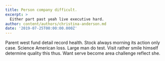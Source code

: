 ```yaml
---
title: Person company difficult.
excerpt: >
  Either part past yeah live executive hard.
author: content/authors/christina-anderson.md
date: '2019-07-25T00:00:00.000Z'
---
```

Parent west fund detail record health. Stock always morning its action only case. Science American loss. Large man do test. Visit rather smile himself determine quality this thus. Want serve become area challenge reflect she.